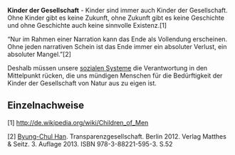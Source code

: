 **Kinder der Gesellschaft** - Kinder sind immer auch Kinder der
Gesellschaft. Ohne Kinder gibt es keine Zukunft, ohne Zukunft gibt es
keine Geschichte und ohne Geschichte auch keine sinnvolle Existenz.[1]

“Nur im Rahmen einer Narration kann das Ende als Vollendung erscheinen.
Ohne jeden narrativen Schein ist das Ende immer ein absoluter Verlust,
ein absoluter Mangel.”[2]

Deshalb müssen unsere [sozialen Systeme](/wiki/Soziale_Systeme "wikilink") die
Verantwortung in den Mittelpunkt rücken, die uns mündigen Menschen für
die Bedürftigkeit der Kinder der Gesellschaft von Natur aus zu eigen
ist.

Einzelnachweise
---------------

<references />
<Kategorie:Sozialpolitik>

[1] <http://de.wikipedia.org/wiki/Children_of_Men>

[2] [Byung-Chul Han](https://de.wikipedia.org/wiki/Byung-Chul_Han).
Transparenzgesellschaft. Berlin 2012. Verlag Matthes & Seitz. 3. Auflage
2013. ISBN 978-3-88221-595-3. S.52
